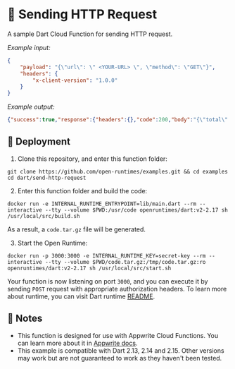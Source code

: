 # 📧 Sending HTTP Request

A sample Dart Cloud Function for sending HTTP request.

_Example input:_

```json
{
    "payload": "{\"url\": \" <YOUR-URL> \", \"method\": \"GET\"}",
    "headers": {
        "x-client-version": "1.0.0"
    }
}
```

_Example output:_

```json
{"success":true,"response":{"headers":{},"code":200,"body":"{\"total\":27,\"countries\":[]}"}}
```

## 🚀 Deployment

1. Clone this repository, and enter this function folder:

```
git clone https://github.com/open-runtimes/examples.git && cd examples
cd dart/send-http-request
```

2. Enter this function folder and build the code:

```
docker run -e INTERNAL_RUNTIME_ENTRYPOINT=lib/main.dart --rm --interactive --tty --volume $PWD:/usr/code openruntimes/dart:v2-2.17 sh /usr/local/src/build.sh
```

As a result, a `code.tar.gz` file will be generated.

3. Start the Open Runtime:

```
docker run -p 3000:3000 -e INTERNAL_RUNTIME_KEY=secret-key --rm --interactive --tty --volume $PWD/code.tar.gz:/tmp/code.tar.gz:ro openruntimes/dart:v2-2.17 sh /usr/local/src/start.sh
```

Your function is now listening on port `3000`, and you can execute it by sending `POST` request with appropriate authorization headers. To learn more about runtime, you can visit Dart runtime [README](https://github.com/open-runtimes/open-runtimes/tree/main/runtimes/dart-2.15).

## 📝 Notes

- This function is designed for use with Appwrite Cloud Functions. You can learn more about it in [Appwrite docs](https://appwrite.io/docs/functions).
- This example is compatible with Dart 2.13, 2.14 and 2.15. Other versions may work but are not guaranteed to work as they haven't been tested.
